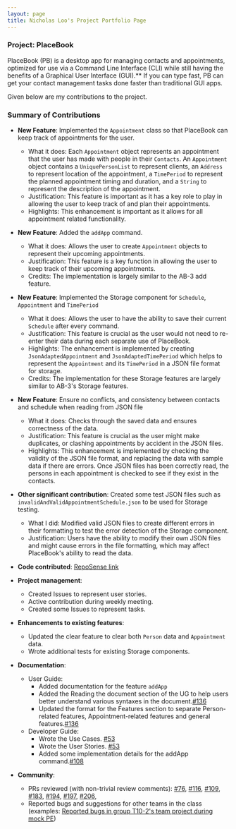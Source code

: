 ```yaml
---
layout: page
title: Nicholas Loo's Project Portfolio Page
---
```


### Project: PlaceBook

PlaceBook (PB) is a desktop app for managing contacts and appointments, optimized for use via a Command Line Interface (CLI) while still having the benefits of a Graphical User Interface (GUI).** If you can type fast, PB can get your contact management tasks done faster than traditional GUI apps.

Given below are my contributions to the project.

### Summary of Contributions

* **New Feature**: Implemented the `Appointment` class so that PlaceBook can keep track of appointments for the user.
    * What it does: Each `Appointment` object represents an appointment that the user has made with people in their `Contacts`.
      An `Appointment` object contains a `UniquePersonList` to represent clients, an `Address` to represent location of the appointment,
      a `TimePeriod` to represent the planned appointment timing and duration, and a `String` to represent the description of the appointment.
    * Justification: This feature is important as it has a key role to play in allowing the user to keep track of and plan their appointments.
    * Highlights: This enhancement is important as it allows for all appointment related functionality.

* **New Feature**: Added the `addApp` command.
    * What it does: Allows the user to create `Appointment` objects to represent their upcoming appointments. 
    * Justification: This feature is a key function in allowing the user to keep track of their upcoming appointments.
    * Credits: The implementation is largely similar to the AB-3 add feature.

* **New Feature**: Implemented the Storage component for `Schedule`, `Appointment` and `TimePeriod`  
    * What it does: Allows the user to have the ability to save their current `Schedule` after every command.
    * Justification: This feature is crucial as the user would not need to re-enter their data during each separate use of PlaceBook.
    * Highlights: The enhancement is implemented by creating `JsonAdaptedAppointment` and `JsonAdaptedTimePeriod` which helps to represent the `Appointment`
      and its `TimePeriod` in a JSON file format for storage.
    * Credits: The implementation for these Storage features are largely similar to AB-3's Storage features.
    
* **New Feature**: Ensure no conflicts, and consistency between contacts and schedule when reading from JSON file
    * What it does: Checks through the saved data and ensures correctness of the data.
    * Justification: This feature is crucial as the user might make duplicates, or clashing appointments by accident in the JSON files.
    * Highlights: This enhancement is implemented by checking the validity of the JSON file format, and replacing the data with sample data if there are errors.
      Once JSON files has been correctly read, the persons in each appointment is checked to see if they exist in the contacts.

* **Other significant contribution**: Created some test JSON files such as `invalidAndValidAppointmentSchedule.json` to be used for Storage testing.
    * What I did: Modified valid JSON files to create different errors in their formatting to test the error detection of the Storage component. 
    * Justification: Users have the ability to modify their own JSON files and might cause errors in the file formatting, which may affect PlaceBook's ability to read the data.
    
* **Code contributed**: [RepoSense link](https://nus-cs2103-ay2122s1.github.io/tp-dashboard/?search=&sort=groupTitle&sortWithin=title&timeframe=commit&mergegroup=&groupSelect=groupByRepos&breakdown=true&checkedFileTypes=docs~functional-code~test-code~other&since=2021-09-17&tabOpen=true&tabType=authorship&tabAuthor=nwhloo99&tabRepo=AY2122S1-CS2103T-T12-3%2Ftp%5Bmaster%5D&authorshipIsMergeGroup=false&authorshipFileTypes=docs~functional-code~test-code&authorshipIsBinaryFileTypeChecked=false)

* **Project management**:
    * Created Issues to represent user stories.
    * Active contribution during weekly meeting.
    * Created some Issues to represent tasks.

* **Enhancements to existing features**:
    * Updated the clear feature to clear both `Person` data and `Appointment` data.
    * Wrote additional tests for existing Storage components.

* **Documentation**:
    * User Guide:
        * Added documentation for the feature `addApp`
        * Added the Reading the document section of the UG to help users better understand various syntaxes in the document.[\#136](https://github.com/AY2122S1-CS2103T-T12-3/tp/pull/136)
        * Updated the format for the Features section to separate Person-related features, Appointment-related features and general features.[\#136](https://github.com/AY2122S1-CS2103T-T12-3/tp/pull/136)
    * Developer Guide:
        * Wrote the Use Cases. [\#53](https://github.com/AY2122S1-CS2103T-T12-3/tp/pull/53)
        * Wrote the User Stories. [\#53](https://github.com/AY2122S1-CS2103T-T12-3/tp/pull/53)
        * Added some implementation details for the addApp command.[\#108](https://github.com/AY2122S1-CS2103T-T12-3/tp/pull/108)


* **Community**:
    * PRs reviewed (with non-trivial review comments):
      [\#76](https://github.com/AY2122S1-CS2103T-T12-3/tp/pull/76),
      [\#116](https://github.com/AY2122S1-CS2103T-T12-3/tp/pull/116),
      [\#109](https://github.com/AY2122S1-CS2103T-T12-3/tp/pull/109),
      [\#183](https://github.com/AY2122S1-CS2103T-T12-3/tp/pull/183),
      [\#194](https://github.com/AY2122S1-CS2103T-T12-3/tp/pull/194),
      [\#197](https://github.com/AY2122S1-CS2103T-T12-3/tp/pull/197),
      [\#206](https://github.com/AY2122S1-CS2103T-T12-3/tp/pull/206),
    * Reported bugs and suggestions for other teams in the class
      (examples: [Reported bugs in group T10-2's team project during mock PE](https://github.com/nwhloo99/ped/issues?q=is:issue+is:open))
